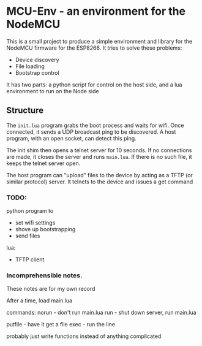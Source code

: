 # MCU-Env - an environment for the NodeMCU
This is a small project to produce a simple environment and library for the NodeMCU firmware
for the ESP8266. It tries to solve these problems:

* Device discovery
* File loading
* Bootstrap control

It has two parts: a python script for control on the host side, and a lua environment
to run on the Node side


## Structure
The `init.lua` program grabs the boot process and waits for wifi. Once connected,
it sends a UDP broadcast ping to be discovered. A host program, with an open socket,
can detect this ping.

The init shim then opens a telnet server for 10 seconds. If no connections are made, it
closes the server and runs `main.lua`. If there is no such file, it keeps the telnet
server open.

The host program can "upload" files to the device by acting as a TFTP (or similar protocol)
server. It telnets to the device and issues a get command

### TODO:
python program to
- set wifi settings
- shove up bootstrapping
- send files

lua:
- TFTP client



### Incomprehensible notes.
These notes are for my own record

After a time, load main.lua

commands:
norun - don't run main.lua
run - shut down server, run main.lua

putfile <name> <addr> - have it get a file
exec <line> - run the line

probably just write functions instead of anything complicated

